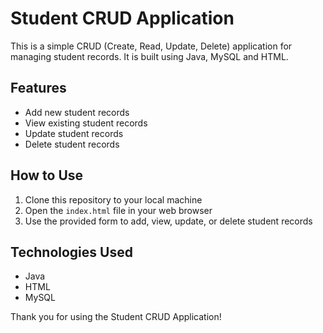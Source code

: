 # Student CRUD Application

This is a simple CRUD (Create, Read, Update, Delete) application for managing student records. It is built using Java, MySQL and HTML.

## Features
- Add new student records
- View existing student records
- Update student records
- Delete student records

## How to Use
1. Clone this repository to your local machine
2. Open the `index.html` file in your web browser
3. Use the provided form to add, view, update, or delete student records

## Technologies Used
- Java
- HTML
- MySQL

Thank you for using the Student CRUD Application!
